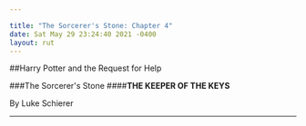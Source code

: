 ```yaml
---

title: "The Sorcerer's Stone: Chapter 4"
date: Sat May 29 23:24:40 2021 -0400
layout: rut
---
```


##Harry Potter and the Request for Help 

###The Sorcerer's Stone
####**THE KEEPER OF THE KEYS**

By Luke Schierer

- - -

 
